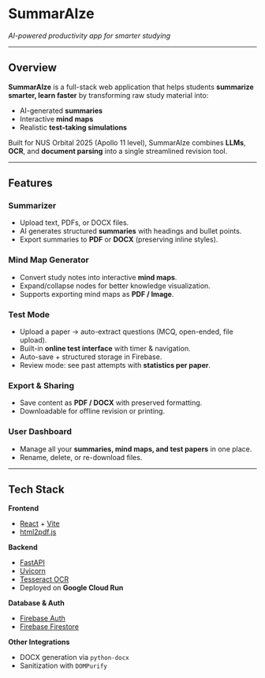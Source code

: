 # **SummarAIze** 
*AI-powered productivity app for smarter studying*  

---

## Overview  
**SummarAIze** is a full-stack web application that helps students **summarize smarter, learn faster** by transforming raw study material into:  
- AI-generated **summaries**  
- Interactive **mind maps**   
- Realistic **test-taking simulations**  

Built for NUS Orbital 2025 (Apollo 11 level), SummarAIze combines **LLMs**, **OCR**, and **document parsing** into a single streamlined revision tool.  

---

## Features  

### Summarizer  
- Upload text, PDFs, or DOCX files.  
- AI generates structured **summaries** with headings and bullet points.  
- Export summaries to **PDF** or **DOCX** (preserving inline styles).  

### Mind Map Generator  
- Convert study notes into interactive **mind maps**.  
- Expand/collapse nodes for better knowledge visualization.  
- Supports exporting mind maps as **PDF / Image**.  

### Test Mode  
- Upload a paper → auto-extract questions (MCQ, open-ended, file upload).  
- Built-in **online test interface** with timer & navigation.  
- Auto-save + structured storage in Firebase.  
- Review mode: see past attempts with **statistics per paper**.  

### Export & Sharing  
- Save content as **PDF / DOCX** with preserved formatting.  
- Downloadable for offline revision or printing.  

### User Dashboard  
- Manage all your **summaries, mind maps, and test papers** in one place.  
- Rename, delete, or re-download files.  

---

## Tech Stack  

**Frontend**  
- [React](https://reactjs.org/) + [Vite](https://vitejs.dev/)  
- [html2pdf.js](https://ekoopmans.github.io/html2pdf.js/)  

**Backend**  
- [FastAPI](https://fastapi.tiangolo.com/)  
- [Uvicorn](https://www.uvicorn.org/)  
- [Tesseract OCR](https://github.com/tesseract-ocr/tesseract)  
- Deployed on **Google Cloud Run**  

**Database & Auth**  
- [Firebase Auth](https://firebase.google.com/)  
- [Firebase Firestore](https://firebase.google.com/)  

**Other Integrations**  
- DOCX generation via `python-docx`  
- Sanitization with `DOMPurify`  
